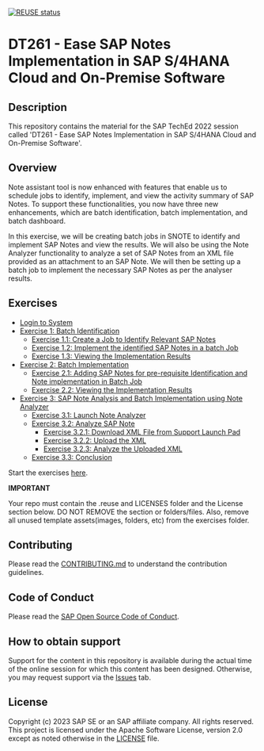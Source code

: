 [![REUSE status](https://api.reuse.software/badge/github.com/SAP-samples/teched2023-DT261)](https://api.reuse.software/info/github.com/SAP-samples/teched2023-DT261)

# DT261 - Ease SAP Notes Implementation in SAP S/4HANA Cloud and On-Premise Software

## Description

This repository contains the material for the SAP TechEd 2022 session called 'DT261 - Ease SAP Notes Implementation in SAP S/4HANA Cloud and On-Premise Software'.  

## Overview

Note assistant tool is now enhanced with features that enable us to schedule jobs to identify, implement, and view the activity summary of SAP Notes. To support these functionalities, you now have three new enhancements, which are batch identification, batch implementation, and batch dashboard. 

In this exercise, we will be creating batch jobs in SNOTE to identify and implement SAP Notes and view the results. We will also be using the Note Analyzer functionality to analyze a set of SAP Notes from an XML file provided as an attachment to an SAP Note. We will then be setting up a batch job to implement the necessary SAP Notes as per the analyser results.



<!-- ## System and User Details

System Details:

    Server: nw757.tdc.sap.com

    Instance: 00	

    System ID: TE1

Login details:

    Client : 001

    User: HANDS_ON

    Password: hands_on@123  -->

## Exercises

- [Login to System](exercises/ex0/)
- [Exercise 1: Batch Identification](exercises/ex1/)
    - [Exercise 1.1: Create a Job to Identify Relevant SAP Notes](exercises/ex1#exercise-11-create-a-job-to-identify-relevant-sap-notes)
    - [Exercise 1.2: Implement the identified SAP Notes in a batch Job](exercises/ex1#exercise-12-implement-the-identified-sap-notes-in-a-batch-job)
    - [Exercise 1.3: Viewing the Implementation Results](exercises/ex1#exercise-13-viewing-the-implementation-results)
- [Exercise 2: Batch Implementation](exercises/ex2/)
    - [Exercise 2.1: Adding SAP Notes for pre-requisite Identification and Note implementation in Batch Job](exercises/ex2#exercise-21-adding-sap-notes-for-pre-requisite-identification-and-note-implementation-in-batch-job)
    - [Exercise 2.2: Viewing the Implementation Results](exercises/ex2#exercise-22-viewing-the-implementation-results)
- [Exercise 3: SAP Note Analysis and Batch Implementation using Note Analyzer](exercises/ex3%20/README.md#exercise-3-sap-note-analysis-and-batch-implementation-using-note-analyzer)
    - [Exercise 3.1: Launch Note Analyzer](exercises/ex3%20/README.md#exercise-31-launch-note-analyzer)
    - [Exercise 3.2: Analyze SAP Note](exercises/ex3%20/README.md#exercise-32-analyze-sap-note)
        - [Exercise 3.2.1: Download XML File from Support Launch Pad](exercises/ex3%20/README.md#exercise-321-download-xml-file-from-support-launch-pad)
        - [Exercise 3.2.2: Upload the XML](exercises/ex3%20/README.md#exercise-322-upload-the-xml)
        - [Exercise 3.2.3: Analyze the Uploaded XML](exercises/ex3%20/README.md#exercise-323-analyze-the-uploaded-xml)
    - [Exercise 3.3: Conclusion](exercises/ex3%20/README.md#exercise-33-conclusion)       


Start the exercises [here](exercises/ex0/).


**IMPORTANT**

Your repo must contain the .reuse and LICENSES folder and the License section below. DO NOT REMOVE the section or folders/files. Also, remove all unused template assets(images, folders, etc) from the exercises folder. 

## Contributing
Please read the [CONTRIBUTING.md](./CONTRIBUTING.md) to understand the contribution guidelines.

## Code of Conduct
Please read the [SAP Open Source Code of Conduct](https://github.com/SAP-samples/.github/blob/main/CODE_OF_CONDUCT.md).

## How to obtain support

Support for the content in this repository is available during the actual time of the online session for which this content has been designed. Otherwise, you may request support via the [Issues](../../issues) tab.

## License
Copyright (c) 2023 SAP SE or an SAP affiliate company. All rights reserved. This project is licensed under the Apache Software License, version 2.0 except as noted otherwise in the [LICENSE](LICENSES/Apache-2.0.txt) file.
